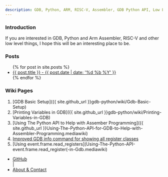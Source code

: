 ```yaml
---
description: GDB, Python, ARM, RISC-V, Assembler, GDB Python API, Low Level Debugging
---
```

### Introduction

If you are interested in GDB, Python and Arm Assembler, RISC-V and other low level things, I hope this will be an interesting place to be.

### Posts 

<ul>
  {% for post in site.posts %}
  <li>
      <a href="{{ post.url }}">{{ post.title }} - {{ post.date | date: '%d %b %Y' }}</a>
  </li>
 {% endfor %}
</ul>

### Wiki Pages
1. [GDB Basic Setup]({{ site.github_url }}gdb-python/wiki/Gdb-Basic-Setup)
1. [Printing Variables in GDB]({{ site.github_url }}gdb-python/wiki/Printing-Variables-in-GDB)
1. [Using The Python API to Help with Assember Programming]({{ site.github_url }}Using-The-Python-API-for-GDB-to-Help-with-Assembler-Programming.mediawiki)
1. [Improved GDB info command for showing all register classes](Improved-GDB-info-commands-for-general,-single,-double-and-vector-registers-for-Armv8a-and-AArch64.md)
1. [Using event.frame.read_registers](Using-The-Python-API-event.frame.read_register(-in-Gdb.mediawiki)

<nav>
  <ul>
    <li><a href="{{ site.github_url }}">GitHub</a></li> |
    <li><a href="{{ site.url }}/about">About & Contact</a></li>
  </ul>
</nav>



